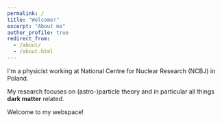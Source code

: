 ```yaml
---
permalink: /
title: "Welcome!"
excerpt: "About me"
author_profile: true
redirect_from:
  - /about/
  - /about.html
---
```


I'm a physicist working at National Centre for Nuclear Research (NCBJ) in Poland.

My research focuses on (astro-)particle theory and in particular all things **dark matter** related.

Welcome to my webspace!

